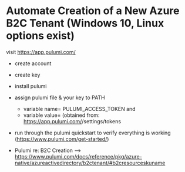 # Automate Creation of a New Azure B2C Tenant  (Windows 10, Linux options exist)

visit https://app.pulumi.com/
- create account
- create key
- install pulumi
- assign pulumi file & your key to PATH 
  - variable name= PULUMI_ACCESS_TOKEN and 
  - variable value=<YOURpulumiAccessKey>  (obtained from:  https://app.pulumi.com/<yourPulumiUserName>/settings/tokens

- run through the pulumi quickstart to verify everything is working (https://www.pulumi.com/get-started/)
- Pulumi re: B2C Creation --> https://www.pulumi.com/docs/reference/pkg/azure-native/azureactivedirectory/b2ctenant/#b2cresourceskuname
